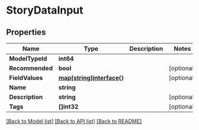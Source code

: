 # StoryDataInput

## Properties

Name | Type | Description | Notes
------------ | ------------- | ------------- | -------------
**ModelTypeId** | **int64** |  | 
**Recommended** | **bool** |  | [optional] 
**FieldValues** | [**map[string]interface{}**](.md) |  | [optional] 
**Name** | **string** |  | 
**Description** | **string** |  | [optional] 
**Tags** | **[]int32** |  | [optional] 

[[Back to Model list]](../README.md#documentation-for-models) [[Back to API list]](../README.md#documentation-for-api-endpoints) [[Back to README]](../README.md)


